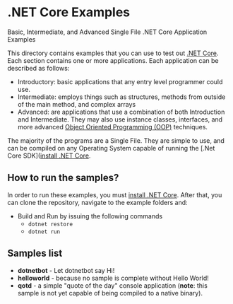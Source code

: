 # .NET Core Examples

Basic, Intermediate, and Advanced Single File .NET Core Application Examples

This directory contains examples that you can use to test out [.NET Core](http://dotnet.github.io).
Each section contains one or more applications. Each application can be described
as follows:

* Introductory: basic applications that any entry level programmer could use.
* Intermediate: employs things such as structures, methods from outside of the
main method, and complex arrays
* Advanced: are applications that use a combination of both Introduction and
Intermediate. They may also use instance classes, interfaces, and more advanced
[Object Oriented Programming (OOP)](https://en.wikipedia.org/wiki/Object-oriented_programming)
techniques.

The majority of the programs are a Single File. They are simple to use, and 
can be compiled on any Operating System capable of running the 
[.Net Core SDK]([install .NET Core](http://dotnet.github.io/getting-started/).

## How to run the samples?

In order to run these examples, you must [install .NET Core](http://dotnet.github.io/getting-started/).
After that, you can clone the repository, navigate to the example folders and:

* Build and Run by issuing the following commands
	* `dotnet restore`
	* `dotnet run`

## Samples list

* **dotnetbot** - Let dotnetbot say Hi!
* **helloworld** - because no sample is complete without Hello World!
* **qotd** - a simple "quote of the day" console application (**note**: this sample is not yet capable of being compiled to a native binary).
